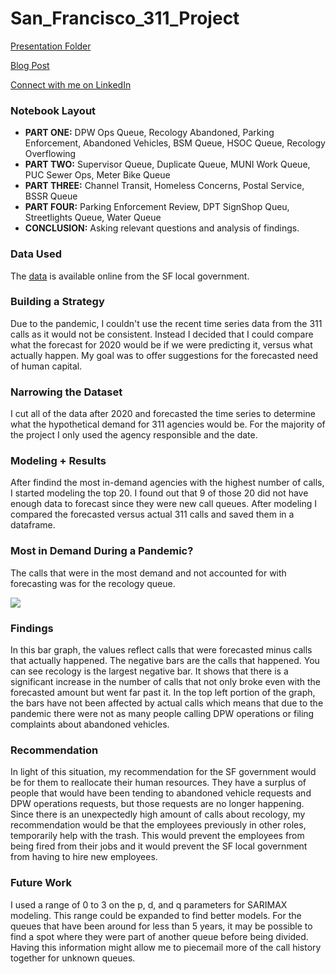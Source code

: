 # San_Francisco_311_Project

[Presentation Folder](https://drive.google.com/drive/folders/1LtgYiXuhT6gyV6Nqd6ib5lF-xbo1qlFC?usp=sharing)

[Blog Post](https://solerjaklyn.medium.com/effect-of-covid-19-on-sf-311-calls-17ef010e5fb2)

[Connect with me on LinkedIn](https://www.linkedin.com/in/jaklyn-soler-6a298965/)

### Notebook Layout

- **PART ONE:** DPW Ops Queue, Recology Abandoned, Parking Enforcement, Abandoned Vehicles, BSM Queue, HSOC Queue, Recology Overflowing
- **PART TWO:** Supervisor Queue, Duplicate Queue, MUNI Work Queue, PUC Sewer Ops, Meter Bike Queue
- **PART THREE:** Channel Transit, Homeless Concerns, Postal Service, BSSR Queue
- **PART FOUR:** Parking Enforcement Review, DPT SignShop Queu, Streetlights Queue, Water Queue
- **CONCLUSION:** Asking relevant questions and analysis of findings. 

### Data Used

The [data](https://data.sfgov.org/City-Infrastructure/311-Cases/vw6y-z8j6) is available online from the SF local government.


### Building a Strategy

Due to the pandemic, I couldn't use the recent time series data from the 311 calls as it would not be consistent. Instead I decided that I could compare what the forecast for 2020 would be if we were predicting it, versus what actually happen. My goal was to offer suggestions for the forecasted need of human capital. 

### Narrowing the Dataset

I cut all of the data after 2020 and forecasted the time series to determine what the hypothetical demand for 311 agencies would be. For the majority of the project I only used the agency responsible and the date.

### Modeling + Results

After findind the most in-demand agencies with the highest number of calls, I started modeling the top 20. I found out that 9 of those 20 did not have enough data to forecast since they were new call queues. After modeling I compared the forecasted versus actual 311 calls and saved them in a dataframe.

### Most in Demand During a Pandemic?

The calls that were in the most demand and not accounted for with forecasting was for the recology queue.

![](NOTEBOOKS/data/call_difference.png)


### Findings

In this bar graph, the values reflect calls that were forecasted minus calls that actually happened. The negative bars are the calls that happened. You can see recology is the largest negative bar. It shows that there is a significant increase in the number of calls that not only broke even with the forecasted amount but went far past it.
In the top left portion of the graph, the bars have not been affected by actual calls which means that due to the pandemic there were not as many people calling DPW operations or filing complaints about abandoned vehicles.

### Recommendation

In light of this situation, my recommendation for the SF government would be for them to reallocate their human resources. They have a surplus of people that would have been tending to abandoned vehicle requests and DPW operations requests, but those requests are no longer happening. Since there is an unexpectedly high amount of calls about recology, my recommendation would be that the employees previously in other roles, temporarily help with the trash. This would prevent the employees from being fired from their jobs and it would prevent the SF local government from having to hire new employees.

### Future Work

I used a range of 0 to 3 on the p, d, and q parameters for SARIMAX modeling. This range could be expanded to find better models. For the queues that have been around for less than 5 years, it may be possible to find a spot where they were part of another queue before being divided. Having this information might allow me to piecemail more of the call history together for unknown queues. 